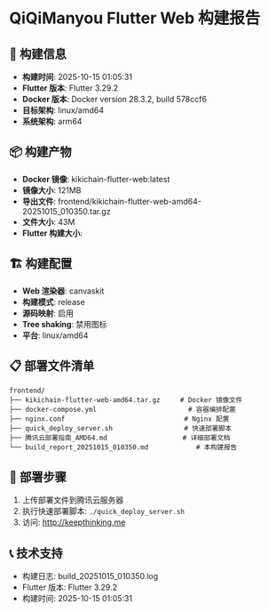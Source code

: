 # QiQiManyou Flutter Web 构建报告

## 📅 构建信息
- **构建时间**: 2025-10-15 01:05:31
- **Flutter 版本**: Flutter 3.29.2
- **Docker 版本**: Docker version 28.3.2, build 578ccf6
- **目标架构**: linux/amd64
- **系统架构**: arm64

## 📦 构建产物
- **Docker 镜像**: kikichain-flutter-web:latest
- **镜像大小**: 121MB
- **导出文件**: frontend/kikichain-flutter-web-amd64-20251015_010350.tar.gz
- **文件大小**:  43M
- **Flutter 构建大小**: 

## 🏗️ 构建配置
- **Web 渲染器**: canvaskit
- **构建模式**: release
- **源码映射**: 启用
- **Tree shaking**: 禁用图标
- **平台**: linux/amd64

## 📋 部署文件清单
```
frontend/
├── kikichain-flutter-web-amd64.tar.gz     # Docker 镜像文件
├── docker-compose.yml                       # 容器编排配置
├── nginx.conf                              # Nginx 配置
├── quick_deploy_server.sh                  # 快速部署脚本
├── 腾讯云部署指南_AMD64.md                   # 详细部署文档
└── build_report_20251015_010350.md            # 本构建报告
```

## 🚀 部署步骤
1. 上传部署文件到腾讯云服务器
2. 执行快速部署脚本: `./quick_deploy_server.sh`
3. 访问: http://keepthinking.me

## 📞 技术支持
- 构建日志: build_20251015_010350.log
- Flutter 版本: Flutter 3.29.2
- 构建时间: 2025-10-15 01:05:31
